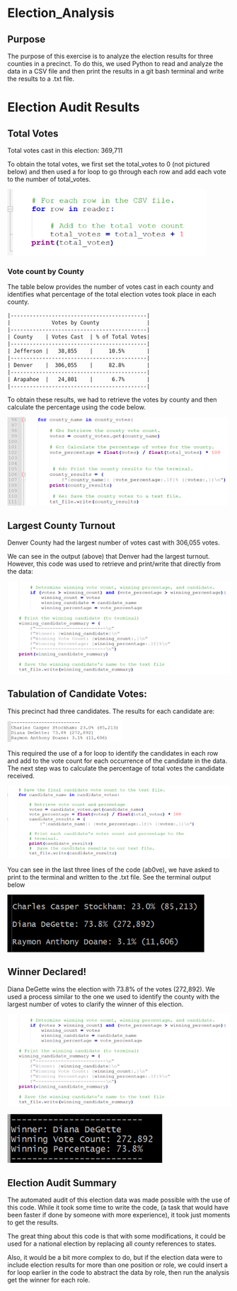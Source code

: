 # Election_Analysis

## Purpose
The purpose of this exercise is to analyze the election results for three counties in a precinct.  To do this, we used Python to read and analyze the data in a CSV file and then print the results in a git bash terminal and write the results to a .txt file.

# Election Audit Results

## Total Votes
Total votes cast in this election:  369,711
    
To obtain the total votes, we first set the total_votes to 0 (not pictured below) and then used a for loop to go through each row and add each vote to the number of total_votes.

!["total votes image"](https://github.com/LauraZJ/Election_Analysis/blob/main/Resources/total_votes_code2.png)

### Vote count by County
The table below provides the number of votes cast in each county and identifies what percentage of the total election votes took place in each county.

    |-------------------------------------------|
    |             Votes by County               |
    |-------------------------------------------|
    | County    | Votes Cast  | % of Total Votes|
    |-------------------------------------------|
    | Jefferson |   38,855    |     10.5%       |
    |-------------------------------------------|
    | Denver    |  306,055    |     82.8%       |
    |-------------------------------------------|
    | Arapahoe  |   24,801    |      6.7%       |
    |-------------------------------------------|
    
To obtain these results, we had to retrieve the votes by county and then calculate the percentage using the code below.

!["County vote breakdown code"](https://github.com/LauraZJ/Election_Analysis/blob/main/Resources/county_vote_breakdown_code2.png)


## Largest County Turnout
Denver County had the largest number of votes cast with 306,055 votes.

We can see in the output (above) that Denver had the largest turnout. However, this code was used to retrieve and print/write that directly from the data:

!["Winning_county_code"](https://github.com/LauraZJ/Election_Analysis/blob/main/Resources/winning_candidate_code.png)

## Tabulation of Candidate Votes:
This precinct had three candidates.  The results for each candidate are:

!["candidate_votes"](https://github.com/LauraZJ/Election_Analysis/blob/main/Resources/Candidate_votes.png)

This required the use of a for loop to identify the candidates in each row and add to the vote count for each occurrence of the candidate in the data.  The next step was to calculate the percentage of total votes the candidate received.

!["county_vote_count_code"](https://github.com/LauraZJ/Election_Analysis/blob/main/Resources/candidate_vote_count_code.png)

You can see in the last three lines of the code (ab0ve), we have asked to print to the terminal and written to the .txt file. See the terminal output below

!["candidate_count_terminal"](https://github.com/LauraZJ/Election_Analysis/blob/main/Resources/candidate_count_terminal.png)

## Winner Declared!
Diana DeGette wins the election with 73.8% of the votes (272,892).  We used a process similar to the one we used to identify the county with the largest number of votes to clarify the winner of this election.

!["Winning candidate code"](https://github.com/LauraZJ/Election_Analysis/blob/main/Resources/winning_candidate_code.png)

!["Winning Candidate Readour"](https://github.com/LauraZJ/Election_Analysis/blob/main/Resources/winning_candidate_readout.png)


## Election Audit Summary

The automated audit of this election data was made possible with the use of this code.  While it took some time to write the code, (a task that would have been faster if done by someone with more experience), it took just moments to get the results. 

The great thing about this code is that with some modifications, it could be used for a national election by replacing all county references to states.


Also, it would be a bit more complex to do, but if the election data were to include election results for more than one position or role, we could insert a for loop earlier in the code to abstract the data by role, then run the analysis get the winner for each role.

